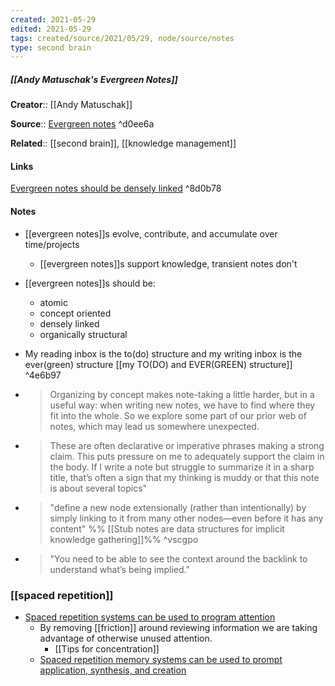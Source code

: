 ```yaml
---
created: 2021-05-29
edited: 2021-05-29
tags: created/source/2021/05/29, node/source/notes
type: second brain
---
```


##### [[Andy Matuschak's Evergreen Notes]]

**Creator**:: [[Andy Matuschak]]

**Source**:: [Evergreen notes](https://notes.andymatuschak.org/Evergreen_notes) ^d0ee6a

**Related**:: [[second brain]], [[knowledge management]]

#### Links
[Evergreen notes should be densely linked](https://notes.andymatuschak.org/z2HUE4ABbQjUNjrNemvkTCsLa1LPDRuwh1tXC) ^8d0b78

#### Notes
- [[evergreen notes]]s evolve, contribute, and accumulate over time/projects
	- [[evergreen notes]]s support knowledge, transient notes don't
- [[evergreen notes]]s should be:
	- atomic
	- concept oriented
	- densely linked
	- organically structural
- My reading inbox is  the to(do) structure and my writing inbox is the ever(green) structure [[my TO(DO) and EVER(GREEN) structure]] ^4e6b97
- > Organizing by concept makes note-taking a little harder, but in a useful way: when writing new notes, we have to find where they fit into the whole. So we explore some part of our prior web of notes, which may lead us somewhere unexpected. [](https://notes.andymatuschak.org/About_these_notes?stackedNotes=z4SDCZQeRo4xFEQ8H4qrSqd68ucpgE6LU155C&stackedNotes=z6bci25mVUBNFdVWSrQNKr6u7AZ1jFzfTVbMF)
- > These are often declarative or imperative phrases making a strong claim. This puts pressure on me to adequately support the claim in the body. If I write a note but struggle to summarize it in a sharp title, that’s often a sign that my thinking is muddy or that this note is about several topics"

- > "define a new node extensionally (rather than intentionally) by simply linking to it from many other nodes—even before it has any content"  %% [[Stub notes are data structures for implicit knowledge gathering]]%% ^vscgpo

- > "You need to be able to see the context around the backlink to understand what’s being implied." 
### [[spaced repetition]]
- [Spaced repetition systems can be used to program attention](https://notes.andymatuschak.org/z2gqazXUkf9qyFjMQg4W3dw6yegnAJszvDywN)
    - By removing [[friction]] around reviewing information we are taking advantage of otherwise unused attention.
        - [[Tips for concentration]]
    - [Spaced repetition memory systems can be used to prompt application, synthesis, and creation](https://notes.andymatuschak.org/zE8PK4UUAAWK6LEcmr8jja8JdxpUxcf1FUCX)